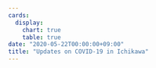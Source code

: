 ```yaml
---
cards:
  display:
    chart: true
    table: true
date: "2020-05-22T00:00:00+09:00"
title: "Updates on COVID-19 in Ichikawa"
---
```

